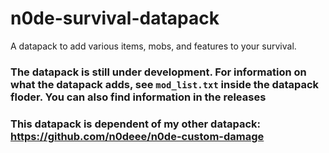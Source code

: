 # n0de-survival-datapack
 A datapack to add various items, mobs, and features to your survival.

### The datapack is still under development. For information on what the datapack adds, see `mod_list.txt` inside the datapack floder. You can also find information in the releases
### This datapack is dependent of my other datapack: https://github.com/n0deee/n0de-custom-damage
